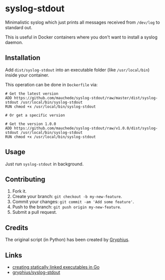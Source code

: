 # syslog-stdout

Minimalistic syslog which just prints all messages received from `/dev/log` to standard out.

This is useful in Docker containers where you don't want to install a syslog daemon.

## Installation

Add `dist/syslog-stdout` into an executable folder (like `/usr/local/bin`) inside your container.

This operation can be done in `Dockerfile` via:

```
# Get the latest version
ADD https://github.com/mauchede/syslog-stdout/raw/master/dist/syslog-stdout /usr/local/bin/syslog-stdout
RUN chmod +x /usr/local/bin/syslog-stdout

# Or get a specific version

# Get the version 1.0.0
ADD https://github.com/mauchede/syslog-stdout/raw/v1.0.0/dist/syslog-stdout /usr/local/bin/syslog-stdout
RUN chmod +x /usr/local/bin/syslog-stdout
```

## Usage

Just run `syslog-stdout` in background.

## Contributing

1. Fork it.
2. Create your branch: `git checkout -b my-new-feature`.
3. Commit your changes: `git commit -am 'Add some feature'`.
4. Push to the branch: `git push origin my-new-feature`.
5. Submit a pull request.

## Credits

The original script (in Python) has been created by [Gryphius](https://github.com/gryphius).

## Links

* [creating statically linked executables in Go](http://blog.xebia.com/2014/07/04/create-the-smallest-possible-docker-container/)
* [gryphius/syslog-stdout](https://github.com/gryphius/syslog-stdout)
